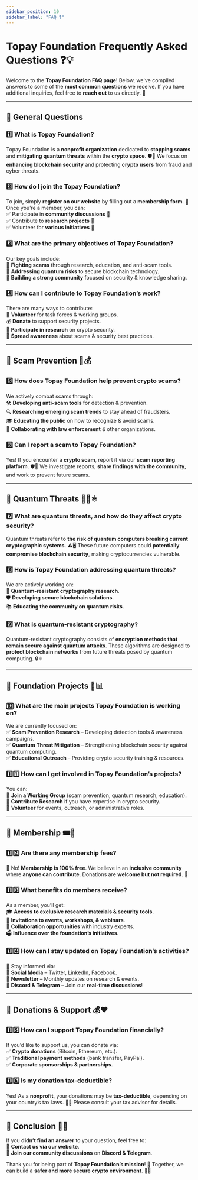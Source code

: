 ```yaml
---
sidebar_position: 10
sidebar_label: "FAQ ❓"
---
```


# **Topay Foundation Frequently Asked Questions ❓💡**

Welcome to the **Topay Foundation FAQ page**! Below, we've compiled answers to some of the **most common questions** we receive. If you have additional inquiries, feel free to **reach out** to us directly. 🚀  

---

## 🔹 **General Questions**

### 1️⃣ **What is Topay Foundation?**  

Topay Foundation is a **nonprofit organization** dedicated to **stopping scams** and **mitigating quantum threats** within the **crypto space**. 🛡️🔗 We focus on **enhancing blockchain security** and protecting **crypto users** from fraud and cyber threats.  

### 2️⃣ **How do I join the Topay Foundation?**  

To join, simply **register on our website** by filling out a **membership form**. 📝 Once you’re a member, you can:  
✅ Participate in **community discussions** 💬  
✅ Contribute to **research projects** 🔬  
✅ Volunteer for **various initiatives** 🤝  

### 3️⃣ **What are the primary objectives of Topay Foundation?**  

Our key goals include:  
🔹 **Fighting scams** through research, education, and anti-scam tools.  
🔹 **Addressing quantum risks** to secure blockchain technology.  
🔹 **Building a strong community** focused on security & knowledge sharing.  

### 4️⃣ **How can I contribute to Topay Foundation’s work?**  

There are many ways to contribute:  
🤲 **Volunteer** for task forces & working groups.  
💰 **Donate** to support security projects.  
🧠 **Participate in research** on crypto security.  
📢 **Spread awareness** about scams & security best practices.  

---

## 🔹 **Scam Prevention 🛑💰**

### 5️⃣ **How does Topay Foundation help prevent crypto scams?**  

We actively combat scams through:  
🛠️ **Developing anti-scam tools** for detection & prevention.  
🔍 **Researching emerging scam trends** to stay ahead of fraudsters.  
🎓 **Educating the public** on how to recognize & avoid scams.  
🤝 **Collaborating with law enforcement** & other organizations.  

### 6️⃣ **Can I report a scam to Topay Foundation?**  

Yes! If you encounter a **crypto scam**, report it via our **scam reporting platform**. 🛡️📢 We investigate reports, **share findings with the community**, and work to prevent future scams.  

---

## 🔹 **Quantum Threats 🧑‍💻⚛️**

### 7️⃣ **What are quantum threats, and how do they affect crypto security?**  

Quantum threats refer to **the risk of quantum computers breaking current cryptographic systems**. ⚠️🖥️ These future computers could **potentially compromise blockchain security**, making cryptocurrencies vulnerable.  

### 8️⃣ **How is Topay Foundation addressing quantum threats?**  

We are actively working on:  
🔐 **Quantum-resistant cryptography research**.  
🛡️ **Developing secure blockchain solutions**.  
📚 **Educating the community on quantum risks**.  

### 9️⃣ **What is quantum-resistant cryptography?**  

Quantum-resistant cryptography consists of **encryption methods that remain secure against quantum attacks**. These algorithms are designed to **protect blockchain networks** from future threats posed by quantum computing. 🔒⚛️  

---

## 🔹 **Foundation Projects 🚀📊**

### 🔟 **What are the main projects Topay Foundation is working on?**  

We are currently focused on:  
✅ **Scam Prevention Research** – Developing detection tools & awareness campaigns.  
✅ **Quantum Threat Mitigation** – Strengthening blockchain security against quantum computing.  
✅ **Educational Outreach** – Providing crypto security training & resources.  

### 1️⃣1️⃣ **How can I get involved in Topay Foundation’s projects?**  

You can:  
🔹 **Join a Working Group** (scam prevention, quantum research, education).  
🔹 **Contribute Research** if you have expertise in crypto security.  
🔹 **Volunteer** for events, outreach, or administrative roles.  

---

## 🔹 **Membership 🎟️👥**

### 1️⃣2️⃣ **Are there any membership fees?**  

🚫 No! **Membership is 100% free**. We believe in an **inclusive community** where **anyone can contribute**. Donations are **welcome but not required**. 💙  

### 1️⃣3️⃣ **What benefits do members receive?**  

As a member, you’ll get:  
🎓 **Access to exclusive research materials & security tools**.  
📅 **Invitations to events, workshops, & webinars**.  
🤝 **Collaboration opportunities** with industry experts.  
🗳️ **Influence over the foundation’s initiatives**.  

### 1️⃣4️⃣ **How can I stay updated on Topay Foundation’s activities?**  

📢 Stay informed via:  
🔹 **Social Media** – Twitter, LinkedIn, Facebook.  
🔹 **Newsletter** – Monthly updates on research & events.  
🔹 **Discord & Telegram** – Join our **real-time discussions**!  

---

## 🔹 **Donations & Support 💰❤️**

### 1️⃣5️⃣ **How can I support Topay Foundation financially?**  

If you’d like to support us, you can donate via:  
✅ **Crypto donations** (Bitcoin, Ethereum, etc.).  
✅ **Traditional payment methods** (bank transfer, PayPal).  
✅ **Corporate sponsorships & partnerships**.  

### 1️⃣6️⃣ **Is my donation tax-deductible?**  

Yes! As a **nonprofit**, your donations may be **tax-deductible**, depending on your country’s tax laws. 📜💸 Please consult your tax advisor for details.  

---

## 🔹 **Conclusion 🎯🤝**  

If you **didn’t find an answer** to your question, feel free to:  
📩 **Contact us via our website**.  
💬 **Join our community discussions** on **Discord & Telegram**.  

Thank you for being part of **Topay Foundation’s mission**! 🙌 Together, we can build a **safer and more secure crypto environment**. 🔐🚀
